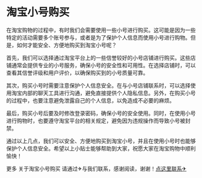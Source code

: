# 淘宝小号购买

在淘宝购物的过程中，有时我们会需要使用一些小号进行购买。这可能是因为一些特定的活动需要多个账号参与，或者是为了保护个人信息而使用小号进行购物。但是，如何才能安全、方便地购买到淘宝小号呢？

首先，我们可以选择通过淘宝平台上的一些信誉较好的小号店铺进行购买。这些店铺通常会提供专业的小号服务，确保小号的安全性和可用性。在选择店铺时，可以查看其信誉评级和用户评价，以确保购买到的小号质量可靠。

其次，购买小号时需要注意保护个人信息安全。在与小号店铺联系时，可以选择使用淘宝内部的聊天工具进行沟通，避免直接提供个人隐私信息。另外，在购买小号的过程中，也要注意避免泄露自己的个人信息，以免造成不必要的麻烦。

最后，购买小号后要及时修改登录密码，确保小号的安全使用。同时，在使用小号进行购物时，也要遵守淘宝平台的相关规定，避免因为违规操作而导致小号被封禁。

通过以上几点，我们可以安全、方便地购买到淘宝小号，并且在使用小号时也能够保护个人信息安全。希望以上小贴士能够帮助到大家，祝愿大家在淘宝购物中顺利愉快！

更多 关于淘宝小号购买 请通过✈与我们联系，感谢阅读，谢谢！[点这里联系✈](https://t.me/gngwzh)